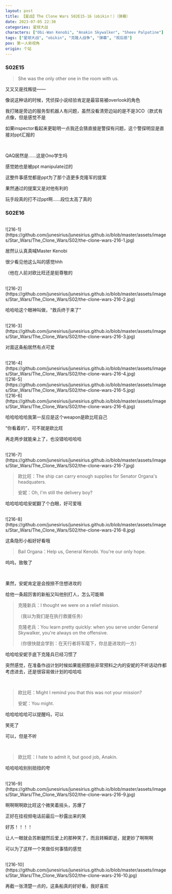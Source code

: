 ```yaml
---
layout: post
title: 【星战】The Clone Wars S02E15-16（obikin！）（弹幕）
date: 2023-07-05 22:30
categories: 星球大战
characters: ["Obi-Wan Kenobi", "Anakin Skywalker", "Sheev Palpatine"]
tags: ["星球大战", "obikin", "克隆人战争", "弹幕", "观后感"]
pov: 第一人称视角
origin: 个站
---
```


### S02E15

> She was the only other one in the room with us.

又又又是找叛徒——

像说这种话的时候，凭侦探小说经验肯定是最容易被overlook的角色

我打赌是旁边的服务型机器人有问题，虽然没看清旁边站的是不是3CO（款式有点像，但是感觉不是

如果inspector看起来更聪明一点我还会猜直接是警探有问题，这个警探明显是直接对ppt汇报的

<br>

QAQ居然是……这是Ono学生吗

感觉她也是被ppt manipulate过的

这整件事感觉都是ppt为了那个造更多克隆军的提案

果然通过的提案又是对他有利的

玩手段真的打不过ppt啊……段位太高了真的

### S02E16

<br>
![216-1](https://github.com/junesirius/junesirius.github.io/blob/master/assets/images/Star_Wars/The_Clone_Wars/S02/the-clone-wars-216-1.jpg)

居然认认真真喊Master Kenobi

很少看见他这么叫的感觉hhh

（他在人前对欧比旺还是挺尊敬的

<br>
![216-2](https://github.com/junesirius/junesirius.github.io/blob/master/assets/images/Star_Wars/The_Clone_Wars/S02/the-clone-wars-216-2.jpg)

哈哈哈这个眼神叫做，“救兵终于来了”

<br>
![216-3](https://github.com/junesirius/junesirius.github.io/blob/master/assets/images/Star_Wars/The_Clone_Wars/S02/the-clone-wars-216-3.jpg)

对面这条船居然有点可爱

<br>
![216-4](https://github.com/junesirius/junesirius.github.io/blob/master/assets/images/Star_Wars/The_Clone_Wars/S02/the-clone-wars-216-4.jpg)
<br>
![216-5](https://github.com/junesirius/junesirius.github.io/blob/master/assets/images/Star_Wars/The_Clone_Wars/S02/the-clone-wars-216-5.jpg)
<br>
![216-6](https://github.com/junesirius/junesirius.github.io/blob/master/assets/images/Star_Wars/The_Clone_Wars/S02/the-clone-wars-216-6.jpg)

哈哈哈哈哈我第一反应是这个weapon是欧比旺自己

“你看着的”，可不就是欧比旺

再走两步就能亲上了，也没错哈哈哈哈

<br>
![216-7](https://github.com/junesirius/junesirius.github.io/blob/master/assets/images/Star_Wars/The_Clone_Wars/S02/the-clone-wars-216-7.jpg)

> 欧比旺：The ship can carry enough supplies for Senator Organa's headquaters.
>
> 安妮：Oh, I'm still the delivery boy?

哈哈哈哈哈安妮翻了个白眼，好可爱哦

<br>
![216-8](https://github.com/junesirius/junesirius.github.io/blob/master/assets/images/Star_Wars/The_Clone_Wars/S02/the-clone-wars-216-8.jpg)

这条隐形小船好好看哦

> Bail Organa：Help us, General Kenobi. You're our only hope.

呜呜，致敬了

<br>

果然，安妮肯定是会按捺不住想进攻的

给他一条超厉害的新船又叫他别打人，怎么可能嘛

> 克隆新兵：I thought we were on a relief mission.
>
> （我以为我们是在执行救援任务）
>
> 克隆老兵：You learn pretty quickly: when you serve under General Skywalker, you're always on the offensive.
>
> （你很快就会学到：在天行者将军麾下，你总是进攻的一方）

哈哈哈安妮手底下克隆兵已经习惯了

突然感觉，在准备作战计划时候如果能把那些非常预料之内的安妮的不听话动作都考虑进去，还是很容易做计划的哈哈哈

<br>

> 欧比旺：Might I remind you that this was not your mission?
>
> 安妮：You might.

哈哈哈哈哈可以提醒吗，可以

笑死了

可以，但是不听

<br>

> 欧比旺：I hate to admit it, but good job, Anakin.

哈哈哈哈别别扭扭的夸

<br>
![216-9](https://github.com/junesirius/junesirius.github.io/blob/master/assets/images/Star_Wars/The_Clone_Wars/S02/the-clone-wars-216-9.jpg)

啊啊啊啊欧比旺这个微笑着摇头，苏爆了

正好在挂视频电话前最后一秒露出来的笑

好苏！！！！

让人一眼就会苏断腿然后爱上的那种笑了，而且转瞬即逝，就更妙了啊啊啊

可以为了这样一个笑做任何事情的感觉

<br>
![216-10](https://github.com/junesirius/junesirius.github.io/blob/master/assets/images/Star_Wars/The_Clone_Wars/S02/the-clone-wars-216-10.jpg)

再截一张清楚一点的，这条船真的好好看，我好喜欢
